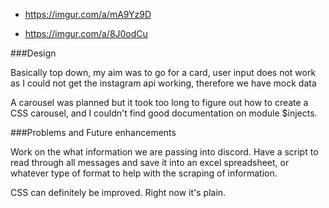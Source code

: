 
- https://imgur.com/a/mA9Yz9D

- https://imgur.com/a/8J0odCu

###Design

Basically top down, my aim was to go for a card, user input does not work as I could not get the instagram api working, therefore we have mock data

A carousel was planned but it took too long to figure out how to create a CSS carousel, and I couldn't find good documentation on module $injects.

###Problems and Future enhancements

Work on the what information we are passing into discord. Have a script to read through all messages and save it into an excel spreadsheet, or whatever type of format to help with the scraping of information. 

CSS can definitely be improved. Right now it's plain.
